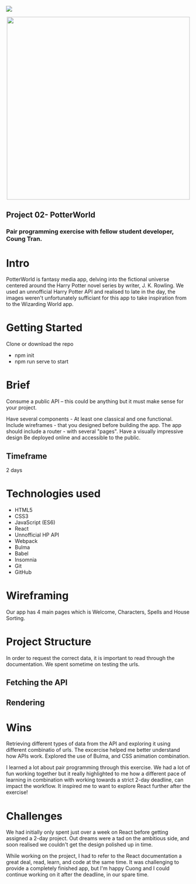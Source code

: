 ![](https://ga-dash.s3.amazonaws.com/production/assets/logo-9f88ae6c9c3871690e33280fcf557f33.png) 
 
 <img src="https://i.imgur.com/Bo65c7f.jpg" style="width: 500px; display: block; margin: 0 auto;"/>

## Project 02- PotterWorld

### Pair programming exercise with fellow student developer, Coung Tran.

# Intro 

PotterWorld is fantasy media app, delving into the fictional universe centered around the Harry Potter novel series by writer, J. K. Rowling. We used an unnofficial Harry Potter API and realised to late in the day, the images weren't unfortunately sufficiant for this app to take inspiration from to the Wizarding World app.


# Getting Started
Clone or download the repo
- npm init
- npm run serve to start

# Brief
Consume a public API – this could be anything but it must make sense for your project.

Have several components - At least one classical and one functional.
Include wireframes - that you designed before building the app.
The app should include a router - with several "pages".
Have a visually impressive design
Be deployed online and accessible to the public.

## Timeframe
2 days

# Technologies used
- HTML5
- CSS3
- JavaScript (ES6)
- React
- Unnofficial HP API 
- Webpack
- Bulma
- Babel
- Insomnia
- Git
- GitHub

# Wireframing

Our app has 4 main pages which is Welcome, Characters, Spells and House Sorting. 

# Project Structure
In order to request the correct data, it is important to read through the documentation. We spent sometime on testing the urls. 

## Fetching the API

## Rendering

# Wins
Retrieving different types of data from the API and exploring it using different combinatio  of urls. The excercise helped me better understand how APIs work.
Explored the use of Bulma, and CSS animation combination.

I learned a lot about pair programming through this exercise. We had a lot of fun working together but it really highlighted to me how a different pace of learning in combination with working towards a strict 2-day deadline, can impact the workflow. It inspired me to want to explore React further after the exercise!

# Challenges  
We had initially only spent just over a week on React before getting assigned a 2-day project. Out dreams were a tad on the ambitious side, and soon realised we couldn't get the design polished up in time.

While working on the project, I had to refer to the React documentation a great deal, read, learn, and code at the same time. It was challenging  to provide a completely finished app, but I'm happy Cuong and I could continue working on it after the deadline, in our spare time. 

